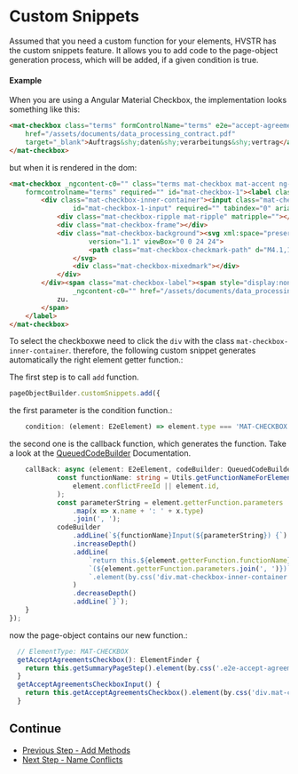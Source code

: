 # Custom Snippets
Assumed that you need a custom function for your elements, HVSTR has the custom snippets feature.
It allows you to add code to the page-object generation process, which will be added,
if a given condition is true.

#### Example
When you are using a Angular Material Checkbox, the implementation looks something like this:
```html
<mat-checkbox class="terms" formControlName="terms" e2e="accept-agreements-checkbox" required>Hiermit stimme ich dem <a
    href="/assets/documents/data_processing_contract.pdf"
    target="_blank">Auftrags&shy;daten&shy;verarbeitungs&shy;vertrag</a> zu.
</mat-checkbox>
```
but when it is rendered in the dom:
```html
<mat-checkbox _ngcontent-c0="" class="terms mat-checkbox mat-accent ng-untouched ng-pristine ng-invalid" e2e="accept-agreements-checkbox"
    formcontrolname="terms" required="" id="mat-checkbox-1"><label class="mat-checkbox-layout" for="mat-checkbox-1-input">
        <div class="mat-checkbox-inner-container"><input class="mat-checkbox-input cdk-visually-hidden" type="checkbox"
                id="mat-checkbox-1-input" required="" tabindex="0" aria-label="" aria-checked="false">
            <div class="mat-checkbox-ripple mat-ripple" matripple=""></div>
            <div class="mat-checkbox-frame"></div>
            <div class="mat-checkbox-background"><svg xml:space="preserve" class="mat-checkbox-checkmark" focusable="false"
                    version="1.1" viewBox="0 0 24 24">
                    <path class="mat-checkbox-checkmark-path" d="M4.1,12.7 9,17.6 20.3,6.3" fill="none" stroke="white"></path>
                </svg>
                <div class="mat-checkbox-mixedmark"></div>
            </div>
        </div><span class="mat-checkbox-label"><span style="display:none">&nbsp;</span>I accept the <a
                _ngcontent-c0="" href="/assets/documents/data_processing_contract.pdf" target="_blank">Auftrags&shy;daten&shy;verarbeitungs&shy;vertrag</a>
            zu.
        </span>
    </label>
</mat-checkbox>
```

To select the checkboxwe need to click the  ```div``` with the class ```mat-checkbox-inner-container```. therefore, the following custom snippet generates automatically the right element getter function.:

The first step is to call ```add``` function.
```ts
pageObjectBuilder.customSnippets.add({
```

the first parameter is the condition function.:
```ts
    condition: (element: E2eElement) => element.type === 'MAT-CHECKBOX',
```

the second one is the callback function, which generates the function. Take a look at the [QueuedCodeBuilder](../api/core/classes/queuedcodebuilder.html) Documentation.
```ts
    callBack: async (element: E2eElement, codeBuilder: QueuedCodeBuilder, protractorImports: string[]) => {
            const functionName: string = Utils.getFunctionNameForElement(
                element.conflictFreeId || element.id,
            );
            const parameterString = element.getterFunction.parameters
                .map(x => x.name + ': ' + x.type)
                .join(', ');
            codeBuilder
                .addLine(`${functionName}Input(${parameterString}) {`)
                .increaseDepth()
                .addLine(
                    `return this.${element.getterFunction.functionName}` + 
                    `(${element.getterFunction.parameters.join(', ')})` +
                    `.element(by.css('div.mat-checkbox-inner-container'));`
                )
                .decreaseDepth()
                .addLine(`}`);
    }
});
```
now the page-object contains our new function.:
```ts
  // ElementType: MAT-CHECKBOX
  getAcceptAgreementsCheckbox(): ElementFinder {
    return this.getSummaryPageStep().element(by.css('.e2e-accept-agreements-checkbox'));
  }
  getAcceptAgreementsCheckboxInput() {
    return this.getAcceptAgreementsCheckbox().element(by.css('div.mat-checkbox-inner-container'));
  }
```

## Continue
* [Previous Step - Add Methods](./add-methodes.md)
* [Next Step - Name Conflicts](./name-conflicts.md)
